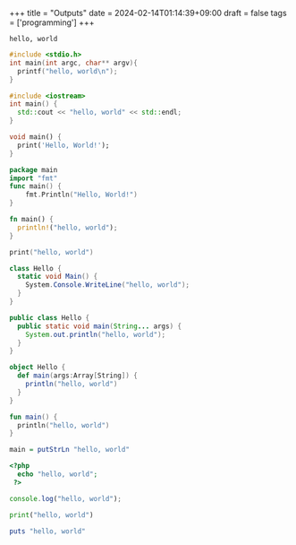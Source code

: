 +++
title = "Outputs"
date = 2024-02-14T01:14:39+09:00
draft = false
tags = ['programming']
+++

```console
hello, world
```

```c {name="hello.c"}
#include <stdio.h>
int main(int argc, char** argv){
  printf("hello, world\n");
}
```

```cpp {name="hello.cpp"}
#include <iostream>
int main() {
  std::cout << "hello, world" << std::endl;
}
```

```dart {name="hello.dart"}
void main() {
  print('Hello, World!');
}
```

```go {name="hello.go"}
package main
import "fmt"
func main() {
    fmt.Println("Hello, World!")
}
```

```rs {name="hello.rs"}
fn main() {
  println!("hello, world");
}
```

```swift {name="hello.swift"}
print("hello, world")
```

```cs {name="hello.cs"}
class Hello {
  static void Main() {
    System.Console.WriteLine("hello, world");
  }
}
```

```java {name="hello.java"}
public class Hello {
  public static void main(String... args) {
    System.out.println("hello, world");
  }
}
```

```scala {name="hello.scala"}
object Hello {
  def main(args:Array[String]) {
    println("hello, world")
  }
}
```

```kt {name="hello.kt"}
fun main() {
  println("hello, world")
}
```

```hs {name="hello.hs"}
main = putStrLn "hello, world"
```

```php {name="hello.php"}
<?php
  echo "hello, world";
 ?>
```

```js {name="hello.js"}
console.log("hello, world");
```

```py {name="hello.py"}
print("hello, world")
```

```rb {name="hello.rb"}
puts "hello, world"
```